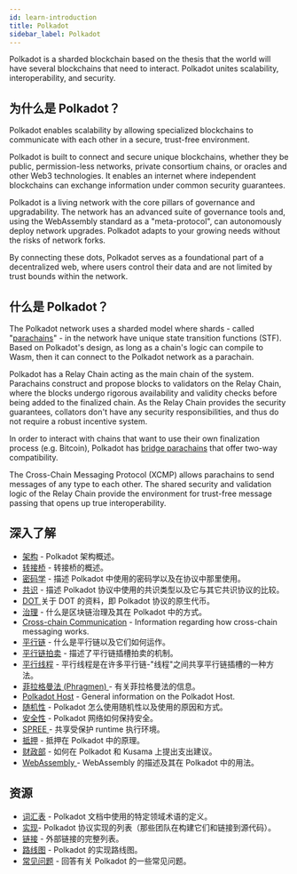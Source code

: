 ```yaml
---
id: learn-introduction
title: Polkadot
sidebar_label: Polkadot
---
```


Polkadot is a sharded blockchain based on the thesis that the world will have several blockchains that need to interact. Polkadot unites scalability, interoperability, and security.

## 为什么是 Polkadot？

Polkadot enables scalability by allowing specialized blockchains to communicate with each other in a secure, trust-free environment.

Polkadot is built to connect and secure unique blockchains, whether they be public, permission-less networks, private consortium chains, or oracles and other Web3 technologies. It enables an internet where independent blockchains can exchange information under common security guarantees.

Polkadot is a living network with the core pillars of governance and upgradability. The network has an advanced suite of governance tools and, using the WebAssembly standard as a "meta-protocol", can autonomously deploy network upgrades. Polkadot adapts to your growing needs without the risks of network forks.

By connecting these dots, Polkadot serves as a foundational part of a decentralized web, where users control their data and are not limited by trust bounds within the network.

## 什么是 Polkadot？

The Polkadot network uses a sharded model where shards - called "[parachains](learn-parachains)" - in the network have unique state transition functions (STF). Based on Polkadot's design, as long as a chain's logic can compile to Wasm, then it can connect to the Polkadot network as a parachain.

Polkadot has a Relay Chain acting as the main chain of the system. Parachains construct and propose blocks to validators on the Relay Chain, where the blocks undergo rigorous availability and validity checks before being added to the finalized chain. As the Relay Chain provides the security guarantees, collators don't have any security responsibilities, and thus do not require a robust incentive system.

In order to interact with chains that want to use their own finalization process (e.g. Bitcoin), Polkadot has [bridge parachains](learn-bridges) that offer two-way compatibility.

The Cross-Chain Messaging Protocol (XCMP) allows parachains to send messages of any type to each other. The shared security and validation logic of the Relay Chain provide the environment for trust-free message passing that opens up true interoperability.

## 深入了解

- [架构](learn-architecture) - Polkadot 架构概述。
- [转接桥](learn-bridges) - 转接桥的概述。
- [密码学](learn-cryptography) - 描述 Polkadot 中使用的密码学以及在协议中那里使用。
- [共识](learn-consensus) - 描述 Polkadot 协议中使用的共识类型以及它与其它共识协议的比较。
- [ DOT ](learn-DOT) 关于 DOT 的资料，即 Polkadot 协议的原生代币。
- [治理](learn-governance) - 什么是区块链治理及其在 Polkadot 中的方式。
- [Cross-chain Communication](learn-crosschain) - Information regarding how cross-chain messaging works.
- [平行链](learn-parachains) - 什么是平行链以及它们如何运作。
- [平行链拍卖](learn-auction) - 描述了平行链插槽拍卖的机制。
- [平行线程](learn-parathreads) - 平行线程是在许多平行链-"线程"之间共享平行链插槽的一种方法。
- [ 菲拉格曼法 (Phragmen) ](learn-phragmen) - 有关菲拉格曼法的信息。
- [Polkadot Host](learn-polkadot-host) - General information on the Polkadot Host.
- [随机性](learn-randomness) - Polkadot 怎么使用随机性以及使用的原因和方式。
- [安全性](learn-security) - Polkadot 网络如何保持安全。
- [ SPREE ](learn-spree)- 共享受保护 runtime 执行环境。
- [抵押](learn-staking) - 抵押在 Polkadot 中的原理。
- [财政部](learn-treasury) - 如何在 Polkadot 和 Kusama 上提出支出建议。
- [ WebAssembly ](learn-wasm) - WebAssembly 的描述及其在 Polkadot 中的用法。

## 资源

- [词汇表](glossary) - Polkadot 文档中使用的特定领域术语的定义。
- [实现](learn-implementations)- Polkadot 协议实现的列表（那些团队在构建它们和链接到源代码）。
- [链接](learn-relevant-links) - 外部链接的完整列表。
- [路线图](learn-roadmap) - Polkadot 的实现路线图。
- [常见问题](learn-faq) - 回答有关 Polkadot 的一些常见问题。
